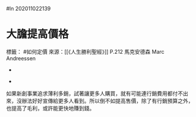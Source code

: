 #ln 202011022139
# 大膽提高價格
標籤： #如何定價 
來源：[[《人生勝利聖經》]] P.212 馬克安德森 Marc Andreessen

-

>

-

如果新創事業追求薄利多銷，試著讓更多人購買，就有可能連行銷費用都付不出來，沒辦法好好宣傳給更多人看到。所以倒不如提高售價，除了有行銷預算之外，也提高了毛利，或許能更快地賺到錢。